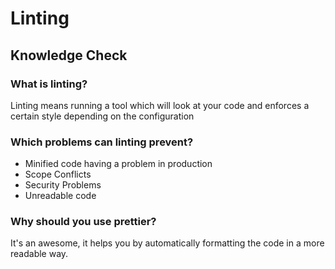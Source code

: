 # Linting

## Knowledge Check

### What is linting?

Linting means running a tool which will look at your code and enforces a certain style depending on the configuration

### Which problems can linting prevent?

- Minified code having a problem in production
- Scope Conflicts
- Security Problems
- Unreadable code

### Why should you use prettier?

It's an awesome, it helps you by automatically formatting the code in a more readable way.
